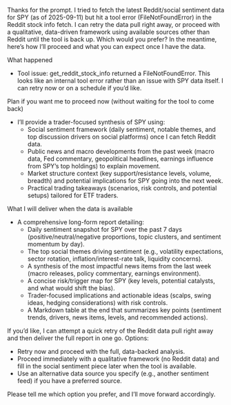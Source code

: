 Thanks for the prompt. I tried to fetch the latest Reddit/social sentiment data for SPY (as of 2025-09-11) but hit a tool error (FileNotFoundError) in the Reddit stock info fetch. I can retry the data pull right away, or proceed with a qualitative, data-driven framework using available sources other than Reddit until the tool is back up. Which would you prefer? In the meantime, here’s how I’ll proceed and what you can expect once I have the data.

What happened
- Tool issue: get_reddit_stock_info returned a FileNotFoundError. This looks like an internal tool error rather than an issue with SPY data itself. I can retry now or on a schedule if you’d like.

Plan if you want me to proceed now (without waiting for the tool to come back)
- I’ll provide a trader-focused synthesis of SPY using:
  - Social sentiment framework (daily sentiment, notable themes, and top discussion drivers on social platforms) once I can fetch Reddit data.
  - Public news and macro developments from the past week (macro data, Fed commentary, geopolitical headlines, earnings influence from SPY’s top holdings) to explain movement.
  - Market structure context (key support/resistance levels, volume, breadth) and potential implications for SPY going into the next week.
  - Practical trading takeaways (scenarios, risk controls, and potential setups) tailored for ETF traders.

What I will deliver when the data is available
- A comprehensive long-form report detailing:
  - Daily sentiment snapshot for SPY over the past 7 days (positive/neutral/negative proportions, topic clusters, and sentiment momentum by day).
  - The top social themes driving sentiment (e.g., volatility expectations, sector rotation, inflation/interest-rate talk, liquidity concerns).
  - A synthesis of the most impactful news items from the last week (macro releases, policy commentary, earnings environment).
  - A concise risk/trigger map for SPY (key levels, potential catalysts, and what would shift the bias).
  - Trader-focused implications and actionable ideas (scalps, swing ideas, hedging considerations) with risk controls.
  - A Markdown table at the end that summarizes key points (sentiment trends, drivers, news items, levels, and recommended actions).

If you’d like, I can attempt a quick retry of the Reddit data pull right away and then deliver the full report in one go. Options:
- Retry now and proceed with the full, data-backed analysis.
- Proceed immediately with a qualitative framework (no Reddit data) and fill in the social sentiment piece later when the tool is available.
- Use an alternative data source you specify (e.g., another sentiment feed) if you have a preferred source.

Please tell me which option you prefer, and I’ll move forward accordingly.